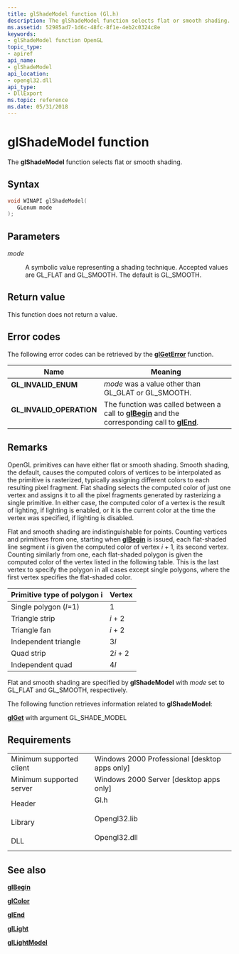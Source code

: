 ```yaml
---
title: glShadeModel function (Gl.h)
description: The glShadeModel function selects flat or smooth shading.
ms.assetid: 52985ad7-1d6c-48fc-8f1e-4eb2c0324c8e
keywords:
- glShadeModel function OpenGL
topic_type:
- apiref
api_name:
- glShadeModel
api_location:
- opengl32.dll
api_type:
- DllExport
ms.topic: reference
ms.date: 05/31/2018
---
```


# glShadeModel function

The **glShadeModel** function selects flat or smooth shading.

## Syntax


```C++
void WINAPI glShadeModel(
   GLenum mode
);
```



## Parameters

<dl> <dt>

*mode* 
</dt> <dd>

A symbolic value representing a shading technique. Accepted values are GL\_FLAT and GL\_SMOOTH. The default is GL\_SMOOTH.

</dd> </dl>

## Return value

This function does not return a value.

## Error codes

The following error codes can be retrieved by the [**glGetError**](glgeterror.md) function.



| Name                                                                                                  | Meaning                                                                                                                               |
|-------------------------------------------------------------------------------------------------------|---------------------------------------------------------------------------------------------------------------------------------------|
| <dl> <dt>**GL\_INVALID\_ENUM**</dt> </dl>      | *mode* was a value other than GL\_GLAT or GL\_SMOOTH.<br/>                                                                      |
| <dl> <dt>**GL\_INVALID\_OPERATION**</dt> </dl> | The function was called between a call to [**glBegin**](glbegin.md) and the corresponding call to [**glEnd**](glend.md).<br/> |



## Remarks

OpenGL primitives can have either flat or smooth shading. Smooth shading, the default, causes the computed colors of vertices to be interpolated as the primitive is rasterized, typically assigning different colors to each resulting pixel fragment. Flat shading selects the computed color of just one vertex and assigns it to all the pixel fragments generated by rasterizing a single primitive. In either case, the computed color of a vertex is the result of lighting, if lighting is enabled, or it is the current color at the time the vertex was specified, if lighting is disabled.

Flat and smooth shading are indistinguishable for points. Counting vertices and primitives from one, starting when [**glBegin**](glbegin.md) is issued, each flat-shaded line segment *i* is given the computed color of vertex *i* + 1, its second vertex. Counting similarly from one, each flat-shaded polygon is given the computed color of the vertex listed in the following table. This is the last vertex to specify the polygon in all cases except single polygons, where the first vertex specifies the flat-shaded color.



| Primitive type of polygon i | Vertex   |
|-----------------------------|----------|
| Single polygon (*I*=1)      | 1        |
| Triangle strip              | *i* + 2  |
| Triangle fan                | *i* + 2  |
| Independent triangle        | 3*I*     |
| Quad strip                  | 2*i* + 2 |
| Independent quad            | 4*I*     |



 

Flat and smooth shading are specified by **glShadeModel** with *mode* set to GL\_FLAT and GL\_SMOOTH, respectively.

The following function retrieves information related to **glShadeModel**:

[**glGet**](glgetbooleanv--glgetdoublev--glgetfloatv--glgetintegerv.md) with argument GL\_SHADE\_MODEL

## Requirements



|                                     |                                                                                         |
|-------------------------------------|-----------------------------------------------------------------------------------------|
| Minimum supported client<br/> | Windows 2000 Professional \[desktop apps only\]<br/>                              |
| Minimum supported server<br/> | Windows 2000 Server \[desktop apps only\]<br/>                                    |
| Header<br/>                   | <dl> <dt>Gl.h</dt> </dl>         |
| Library<br/>                  | <dl> <dt>Opengl32.lib</dt> </dl> |
| DLL<br/>                      | <dl> <dt>Opengl32.dll</dt> </dl> |



## See also

<dl> <dt>

[**glBegin**](glbegin.md)
</dt> <dt>

[**glColor**](glcolor-functions.md)
</dt> <dt>

[**glEnd**](glend.md)
</dt> <dt>

[**glLight**](gllight-functions.md)
</dt> <dt>

[**glLightModel**](gllightmodel-functions.md)
</dt> </dl>

 

 





